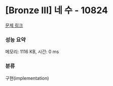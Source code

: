 # [Bronze III] 네 수 - 10824 

[문제 링크](https://www.acmicpc.net/problem/10824) 

### 성능 요약

메모리: 1116 KB, 시간: 0 ms

### 분류

구현(implementation)

